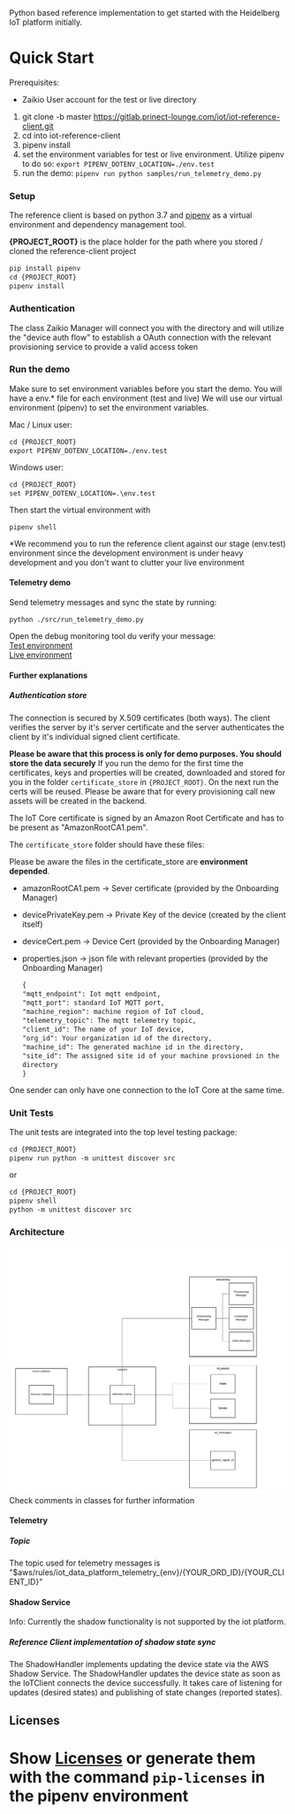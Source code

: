
Python based reference implementation to get started with the Heidelberg IoT platform initially.

# Quick Start
Prerequisites: 
- Zaikio User account for the test or live directory

1. git clone -b master https://gitlab.prinect-lounge.com/iot/iot-reference-client.git
2. cd into iot-reference-client
3. pipenv install
4. set the environment variables for test or live environment. Utilize pipenv to do so: ```export
 PIPENV_DOTENV_LOCATION=./env.test```
5. run the demo: ```pipenv run python samples/run_telemetry_demo.py```   


### Setup
The reference client is based on python 3.7 and [pipenv](https://pipenv-fork.readthedocs.io/en/latest/)
as a virtual environment and dependency management tool.

**{PROJECT_ROOT}** is the place holder for the path where you stored / cloned the reference-client project
        
    pip install pipenv
    cd {PROJECT_ROOT} 
    pipenv install

### Authentication
The class Zaikio Manager will connect you with the directory and will utilize the "device auth flow" to
establish a OAuth connection with the relevant provisioning service to provide a valid access token

### Run the demo   
Make sure to set environment variables before you start the demo.
You will have a env.* file for each environment (test and live)
We will use our virtual environment (pipenv) to set the environment variables.


Mac / Linux user: 

    cd {PROJECT_ROOT} 
    export PIPENV_DOTENV_LOCATION=./env.test  
    
Windows user: 

    cd {PROJECT_ROOT} 
    set PIPENV_DOTENV_LOCATION=.\env.test  


Then start the virtual environment with

    pipenv shell
    
        
*We recommend you to run the reference client against our stage (env.test) environment 
since the development environment is under heavy development and you don't want to clutter your live environment 


#### Telemetry demo

Send telemetry messages and sync the state by running:

    python ./src/run_telemetry_demo.py


Open the debug monitoring tool du verify your message: \
    [Test environment](http://monitor.iot.stg.connectprint.cloud) \
    [Live environment](https://monitor.iot.connectprint.cloud) 



#### Further explanations

##### Authentication store

The connection is secured by X.509 certificates (both ways). The client verifies the
server by it's server certificate and the server authenticates the client by
it's individual signed client certificate.


**Please be aware that this process is only for demo purposes. You should store the data securely** 
If you run the demo for the first time the certificates, keys and properties will be created, downloaded and stored
 for you in the folder ```certificate_store``` in ```{PROJECT_ROOT}```. 
On the next run the certs will be reused.
Please be aware that for every provisioning call new assets will be created in the backend.

The IoT Core certificate is signed by an Amazon Root Certificate and has to be
present as "AmazonRootCA1.pem".

The ```certificate_store``` folder should have these files:

Please be aware the files in the certificate_store are **environment depended**.

- amazonRootCA1.pem -> Sever certificate (provided by the Onboarding Manager)
- devicePrivateKey.pem -> Private Key of the device (created by the client itself)
- deviceCert.pem -> Device Cert (provided by the Onboarding Manager)
- properties.json -> json file with relevant properties (provided by the Onboarding Manager)

      {
      "mqtt_endpoint": Iot mqtt endpoint,
      "mqtt_port": standard IoT MQTT port,
      "machine_region": machine region of IoT cloud,
      "telemetry_topic": The mqtt telemetry topic,
      "client_id": The name of your IoT device,
      "org_id": Your organization id of the directory,
      "machine_id": The generated machine id in the directory,
      "site_id": The assigned site id of your machine provsioned in the directory
      }



One sender can only have one connection to the IoT Core at the same time.

### Unit Tests

The unit tests are integrated into the top level testing package:

    cd {PROJECT_ROOT}
    pipenv run python -m unittest discover src
    
or    
    
    cd {PROJECT_ROOT}
    pipenv shell
    python -m unittest discover src


### Architecture

![Architectural Overview](iot_reference_client_class_diagram.png)
Check comments in classes for further information

#### Telemetry
##### Topic
The topic used for telemetry messages is
"$aws/rules/iot_data_platform_telemetry_{env}/{YOUR_ORD_ID}/{YOUR_CLIENT_ID}"

#### Shadow Service
Info: Currently the shadow functionality is not supported by the iot platform.
##### Reference Client implementation of shadow state sync
The ShadowHandler implements updating the device state via the AWS
Shadow Service. The ShadowHandler updates the device state as soon as the
IoTClient connects the device successfully. It takes care of listening for
updates (desired states) and publishing of state changes (reported states).

## Licenses
Show [Licenses](licenses.txt) or generate them with the command ``pip-licenses`` in the pipenv environment
=======

